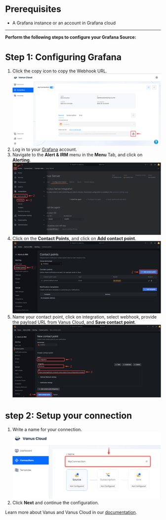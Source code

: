 # Prerequisites

- A Grafana instance or an account in Grafana cloud

---

**Perform the following steps to configure your Grafana Source:**

# Step 1: Configuring Grafana

1. Click the copy icon to copy the Webhook URL.
   ![](images/copy%20webhook%20url.png)
2. Log in to your [Grafana](https://grafana.com) account.
3. Navigate to the **Alert & IRM** menu in the **Menu** Tab, and click on **Alerting**.
![img.png](images/alert.png)
4. Click on the **Contact Points**, and click on **Add contact point**.
![img_1.png](images/add%20contacts.png)
5. Name your contact point, click on integration, select webhook, provide the payload URL from Vanus Cloud, and **Save contact point**.
![img_2.png](images/save%20contact.png)

# step 2: Setup your connection

1.  Write a name for your connection.
    ![img.png](images/1..png)
2. Click **Next** and continue the configuration.

Learn more about Vanus and Vanus Cloud in our [documentation](https://docs.vanus.ai).
